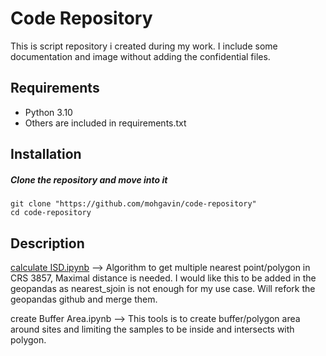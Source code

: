 
#  Code Repository

This is script repository i created during my work. I include some documentation and image without adding the confidential files.
## Requirements

* Python 3.10
* Others are included in requirements.txt
## Installation

##### Clone the repository and move into it
```
git clone "https://github.com/mohgavin/code-repository"
cd code-repository
```

## Description

[calculate ISD.ipynb](https://github.com/mohgavin/code-repository/blob/main/calculate%20ISD.ipynb) --> Algorithm to get multiple nearest point/polygon in CRS 3857, Maximal distance is needed. I would like this to be added in the geopandas as nearest_sjoin is not enough for my use case. Will refork the geopandas github and merge them.  

create Buffer Area.ipynb --> This tools is to create buffer/polygon area around sites and limiting the samples to be inside and intersects with polygon. 

